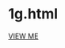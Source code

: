 # 1g.html
[VIEW ME](file:///C:/Users/Shalom%20Green/OneDrive/Desktop/SuperSimpleDev/Intro-to-HTML&CSS/Exercise%201.html/1g.html)




